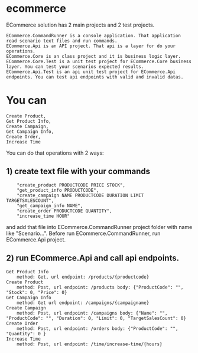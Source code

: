 # ecommerce

ECommerce solution has 2 main projects and 2 test projects. 

	ECommerce.CommandRunner is a console application. That application read scenario text files and run commands.
	ECommerce.Api is an API project. That api is a layer for do your operations.
	ECommerce.Core is an class project and it is business logic layer.
	ECommerce.Core.Test is a unit test project for ECommerce.Core business layer. You can test your scenarios expected results.
	ECommerce.Api.Test is an api unit test project for ECommerce.Api endpoints. You can test api endpoints with valid and invalid datas. 

# You can
	Create Product, 
	Get Product Info, 
	Create Campaign,
	Get Campaign Info,
	Create Order,
	Increase Time

You can do that operations with 2 ways: 
## 1) create text file with your commands 
		"create_product PRODUCTCODE PRICE STOCK", 
		"get_product_info PRODUCTCODE", 
		"create_campaign NAME PRODUCTCODE DURATION LIMIT TARGETSALESCOUNT", 
		"get_campaign_info NAME", 
		"create_order PRODUCTCODE QUANTITY", 
		"increase_time HOUR"
  and add that file into ECommerce.CommandRunner project folder with name like "Scenario...".
  Before run ECommerce.CommandRunner, run ECommerce.Api project.

## 2) run ECommerce.Api and call api endpoints.
	Get Product Info	
		method: Get, url endpoint: /products/{productcode}
	Create Product
		method: Post, url endpoint: /products body: {"ProductCode": "", "Stock": 0, "Price": 0}
	Get Campaign Info
		method: Get url endpoint: /campaigns/{campaigname}
	Create Campaign
		method: Post, url endpoint: /campaigns body: {"Name": "", "ProductCode": "", "Duration": 0, "Limit": 0, "TargetSalesCount": 0}
	Create Order
		method: Post, url endpoint: /orders body: {"ProductCode": "", "Quantity": 0 }
	Increase Time
		method: Post, url endpoint: /time/increase-time/{hours}

